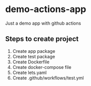 # demo-actions-app
Just a demo app with github actions


## Steps to create project

1. Create app package
2. Create test package
3. Create Dockerfile
4. Create docker-compose file
5. Create lets.yaml
6. Create .github/workflows/test.yml
